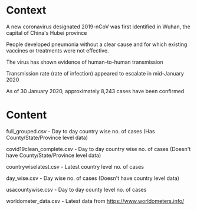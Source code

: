 # Context
A new coronavirus designated 2019-nCoV was first identified in Wuhan, the capital of China's Hubei province

People developed pneumonia without a clear cause and for which existing vaccines or treatments were not effective.

The virus has shown evidence of human-to-human transmission

Transmission rate (rate of infection) appeared to escalate in mid-January 2020

As of 30 January 2020, approximately 8,243 cases have been confirmed

# Content
full_grouped.csv - Day to day country wise no. of cases (Has County/State/Province level data)

covid19clean_complete.csv - Day to day country wise no. of cases (Doesn't have County/State/Province level data)

countrywiselatest.csv - Latest country level no. of cases

day_wise.csv - Day wise no. of cases (Doesn't have country level data)

usacountywise.csv - Day to day county level no. of cases

worldometer_data.csv - Latest data from https://www.worldometers.info/
